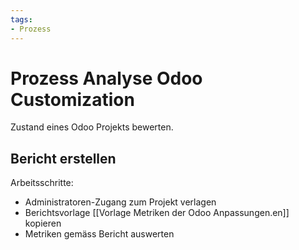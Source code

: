 ```yaml
---
tags:
- Prozess
---
```

# Prozess Analyse Odoo Customization

Zustand eines Odoo Projekts bewerten.

## Bericht erstellen

Arbeitsschritte:
* Administratoren-Zugang zum Projekt verlagen
* Berichtsvorlage [[Vorlage Metriken der Odoo Anpassungen.en]] kopieren
* Metriken gemäss Bericht auswerten